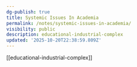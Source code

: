 ```yaml
---
dg-publish: true
title: Systemic Issues In Academia
permalink: /notes/systemic-issues-in-academia/
visibility: public
description: educational-industrial-complex
updated: '2025-10-20T22:38:59.809Z'
---
```

[[educational-industrial-complex]]
